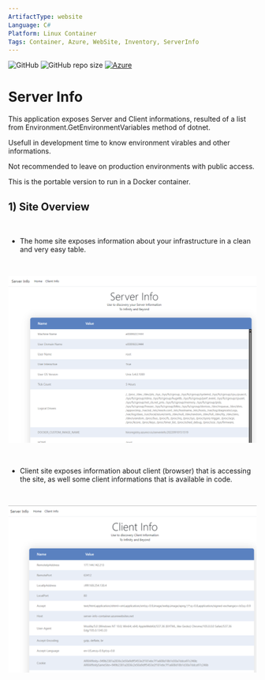 ```yaml
---
ArtifactType: website
Language: C#
Platform: Linux Container
Tags: Container, Azure, WebSite, Inventory, ServerInfo
---
```


![GitHub](https://img.shields.io/github/license/microsoft/server-info-container) ![GitHub repo size](https://img.shields.io/github/repo-size/microsoft/server-info-container) [![Azure](https://badgen.net/badge/icon/azure?icon=azure&label)](https://azure.microsoft.com)

# Server Info
This application exposes Server and Client informations, resulted of a list from Environment.GetEnvironmentVariables method of dotnet.

Usefull in development time to know environment virables and other informations.

Not recommended to leave on production environments with public access.

This is the portable version to run in a Docker container.

## 1) Site Overview

<br/>

- The home site exposes information about your infrastructure in a clean and very easy table. 

<br/>

![Overview](images/server-info-1.png)

<br/>

- Client site exposes information about client (browser) that is accessing the site, as well some client informations that is available in code.

<br/>

![Overview](images/server-info-2.png)
